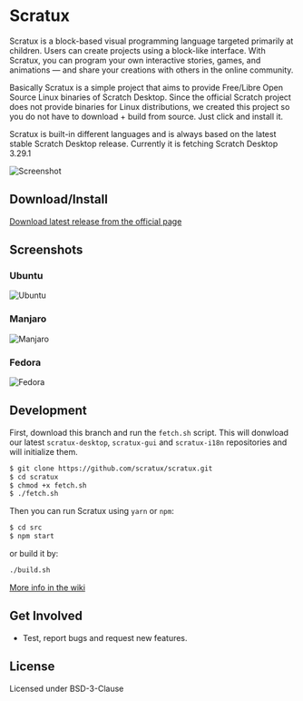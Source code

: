 # Scratux 
Scratux is a block-based visual programming language targeted primarily at children. Users can create projects using a block-like interface. With Scratux, you can program your own interactive stories, games, and animations — and share your creations with others in the online community.

Basically Scratux is a simple project that aims to provide Free/Libre Open Source Linux binaries of Scratch Desktop. Since the official Scratch project does not provide binaries for Linux distributions, we created this project so you do not have to download + build from source. Just click and install it.

Scratux is built-in different languages and is always based on the latest stable Scratch Desktop release. Currently it is fetching Scratch Desktop 3.29.1

![Screenshot](https://dashboard.snapcraft.io/site_media/appmedia/2020/03/window_OLzR3hd.png)

Download/Install
----
[Download latest release from the official page](https://scratux.org/#download)

Screenshots
----
### Ubuntu
![Ubuntu](https://dashboard.snapcraft.io/site_media/appmedia/2020/05/scratux_ubuntu_2004_RPhn0Ev.png)

### Manjaro
![Manjaro](https://dashboard.snapcraft.io/site_media/appmedia/2020/05/scratux_manjaro_SfK6wYb.png)

### Fedora
![Fedora](https://dashboard.snapcraft.io/site_media/appmedia/2020/05/fedora_scratux_dSrC33b.png)

Development
----
First, download this branch and run the `fetch.sh` script. This will donwload our latest `scratux-desktop`, `scratux-gui` and `scratux-i18n` repositories and will initialize them.

```sh
$ git clone https://github.com/scratux/scratux.git
$ cd scratux
$ chmod +x fetch.sh
$ ./fetch.sh 
```
 
 Then you can run Scratux using `yarn` or `npm`:

```sh
$ cd src
$ npm start
```
or build it by:

```sh
./build.sh
```
[More info in the wiki](https://github.com/scratux-revived/scratux/wiki/Development)

Get Involved
----
* Test, report bugs and request new features. 

License
----
Licensed under BSD-3-Clause
